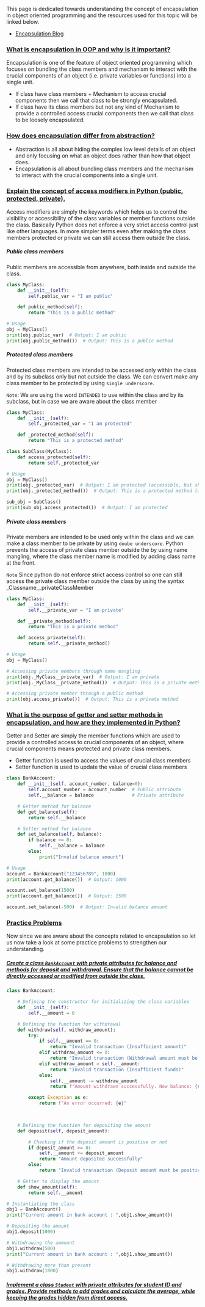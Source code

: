 This page is dedicated towards understanding the concept of encapsulation in object oriented programming and the resources used for this topic will be linked below.

- [Encapsulation Blog](https://www.datacamp.com/tutorial/encapsulation-in-python-object-oriented-programming)

### [What is encapsulation in OOP and why is it important?](#)

Encapsulation is one of the feature of object oriented programming which focuses on bundling the class members and mechanism to interact with the crucial components of an object (i.e. private variables or functions) into a single unit.

- If class have class members + Mechanism to access crucial components then we call that class to be strongly encapsulated.
- If class have its class members but not any kind of Mechanism to provide a controlled access crucial components then we call that class to be loosely encapsulated.

### [How does encapsulation differ from abstraction?](#)

- Abstraction is all about hiding the complex low level details of an object and only focusing on what an object does rather than how that object does.
- Encapsulation is all about bundling class members and the mechanism to interact with the crucial components into a single unit.

### [Explain the concept of access modifiers in Python (public, protected, private).](#)

Access modifiers are simply the keywords which helps us to control the visibility or accessibility of the class variables or member functions outside the class. Basically Python does not enforce a very strict access control just like other languages. In more simpler terms even after making the class members protected or private we can still access them outside the class.

##### Public class members
Public members are accessible from anywhere, both inside and outside the class.

```python
class MyClass:
    def __init__(self):
        self.public_var = "I am public"

    def public_method(self):
        return "This is a public method"

# Usage
obj = MyClass()
print(obj.public_var)  # Output: I am public
print(obj.public_method())  # Output: This is a public method

```

##### Protected class members

Protected class members are intended to be accessed only within the class and by its subclass only but not outside the class. We can convert make any class member to be protected by using `single underscore`.

`Note`: We are using the word `INTENDED` to use within the class and by its subclass, but in case we are aware about the class member 

```python
class MyClass:
    def __init__(self):
        self._protected_var = "I am protected"

    def _protected_method(self):
        return "This is a protected method"

class SubClass(MyClass):
    def access_protected(self):
        return self._protected_var

# Usage
obj = MyClass()
print(obj._protected_var)  # Output: I am protected (accessible, but should be avoided)
print(obj._protected_method())  # Output: This is a protected method (accessible, but should be avoided)

sub_obj = SubClass()
print(sub_obj.access_protected())  # Output: I am protected
```

##### Private class members

Private members are intended to be used only within the class and we can make a class member to be private by using `doube underscore`. Python prevents the access of private class member outside the by using name mangling, where the class member name is modified by adding class name at the front.

`Note` Since python do not enforce strict access control so one can still access the private class member outside the class by using the syntax _Classname__privateClassMember

```python
class MyClass:
    def __init__(self):
        self.__private_var = "I am private"

    def __private_method(self):
        return "This is a private method"

    def access_private(self):
        return self.__private_method()

# Usage
obj = MyClass()

# Accessing private members through name mangling
print(obj._MyClass__private_var)  # Output: I am private
print(obj._MyClass__private_method())  # Output: This is a private method

# Accessing private member through a public method
print(obj.access_private())  # Output: This is a private method
```

### [What is the purpose of getter and setter methods in encapsulation, and how are they implemented in Python?](#)

Getter and Setter are simply the member functions which are used to provide a controlled access to crucial components of an object, where crucial components means protected and private class members.

- Getter function is used to access the values of crucial class members
- Setter function is used to update the value of crucial class members

```python
class BankAccount:
    def __init__(self, account_number, balance=0):
        self.account_number = account_number  # Public attribute
        self.__balance = balance              # Private attribute

    # Getter method for balance
    def get_balance(self):
        return self.__balance

    # Setter method for balance
    def set_balance(self, balance):
        if balance >= 0:
            self.__balance = balance
        else:
            print("Invalid balance amount")

# Usage
account = BankAccount("123456789", 1000)
print(account.get_balance())  # Output: 1000

account.set_balance(1500)
print(account.get_balance())  # Output: 1500

account.set_balance(-500)  # Output: Invalid balance amount

```

### [Practice Problems](#)

Now since we are aware about the concepts related to encapsulation so let us now take a look at some practice problems to strengthen our understanding.
##### [Create a class `BankAccount` with private attributes for balance and methods for deposit and withdrawal. Ensure that the balance cannot be directly accessed or modified from outside the class.](#)

```python
class BankAccount:

    # Defining the constructor for initializing the class variables
    def __init__(self):
        self.__amount = 0

    # Defining the function for withdrawal
    def withdraw(self, withdraw_amount):
        try:
            if self.__amount == 0:
                return "Invalid transaction (Insufficient amount)"
            elif withdraw_amount <= 0:
                return "Invalid transaction (Withdrawal amount must be positive)"
            elif withdraw_amount > self.__amount:
                return "Invalid transaction (Insufficient funds)"
            else:
                self.__amount -= withdraw_amount
                return f"Amount withdrawn successfully. New balance: {self.__amount}"

        except Exception as e:
            return f"An error occurred: {e}"

  

    # Defining the function for depositing the amount
    def deposit(self, deposit_amount):

        # Checking if the deposit amount is positive or not
        if deposit_amount >= 0:
            self.__amount += deposit_amount
            return "Amount deposited successfully"
        else:
            return "Invalid transaction (Deposit amount must be positive)"

    # Getter to display the amount
    def show_amount(self):
        return self.__amount

# Instantiating the class
obj1 = BankAccount()
print("Current amount in bank account : ",obj1.show_amount())

# Depositing the amount
obj1.deposit(1000)

# Withdrawing the ammount
obj1.withdraw(500)
print("Current amount in bank account : ",obj1.show_amount())

# Withdrawing more than present
obj1.withdraw(1000)
```



##### [Implement a class `Student` with private attributes for student ID and grades. Provide methods to add grades and calculate the average, while keeping the grades hidden from direct access.](#)